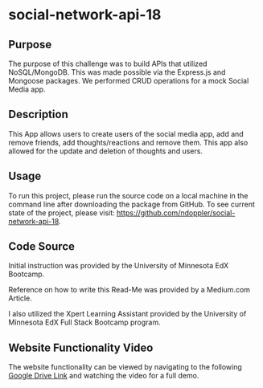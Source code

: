 # social-network-api-18

## Purpose
The purpose of this challenge was to build APIs that utilized NoSQL/MongoDB. This was made possible via the Express.js and Mongoose packages. We performed CRUD operations for a mock Social Media app. 

## Description
This App allows users to create users of the social media app, add and remove friends, add thoughts/reactions and remove them.  This app also allowed for the update and deletion of thoughts and users.

## Usage
To run this project, please run the source code on a local machine in the command line after downloading the package from GitHub. To see current state of the project, please visit: https://github.com/ndoppler/social-network-api-18.

## Code Source
Initial instruction was provided by the University of Minnesota EdX Bootcamp.

Reference on how to write this Read-Me was provided by a Medium.com Article.

I also utilized the Xpert Learning Assistant provided by the University of Minnesota EdX Full Stack Bootcamp program.

## Website Functionality Video
The website functionality can be viewed by navigating to the following [Google Drive Link](https://drive.google.com/file/d/13nu75E1yEXICwpikfASdTz78HkA490-5/view?usp=sharing) and watching the video for a full demo.